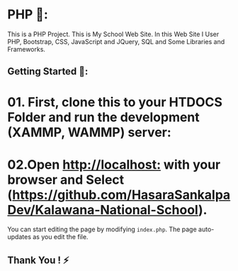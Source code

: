 # PHP 🍎:

This is a PHP Project. This is  My School Web Site. In this Web Site I User PHP, Bootstrap, CSS, JavaScript and JQuery, SQL and Some Libraries and Frameworks.
## Getting Started 🦊:

# 01. First, clone this to your HTDOCS Folder  and run the development (XAMMP, WAMMP) server:



# 02.Open [http://localhost:](http://localhost:) with your browser and Select (https://github.com/HasaraSankalpaDev/Kalawana-National-School).

You can start editing the page by modifying `index.php`. The page auto-updates as you edit the file. 

## Thank You ! :zap:


